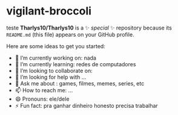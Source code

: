 # vigilant-broccoli
teste
**Tharlys10/Tharlys10** is a ✨ _special_ ✨ repository because its `README.md` (this file) appears on your GitHub profile.

Here are some ideas to get you started:

- 🔭 I’m currently working on: nada
- 🌱 I’m currently learning: redes de computadores
- 👯 I’m looking to collaborate on:
- 🤔 I’m looking for help with ...
- 💬 Ask me about : games, filmes, memes, series, etc
- 📫 How to reach me: ...
- 😄 Pronouns: ele/dele
- ⚡ Fun fact: pra ganhar dinheiro honesto precisa trabalhar
